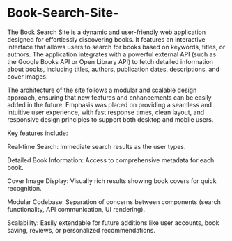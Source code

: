 # Book-Search-Site-

The Book Search Site is a dynamic and user-friendly web application designed for effortlessly discovering books. It features an interactive interface that allows users to search for books based on keywords, titles, or authors. The application integrates with a powerful external API (such as the Google Books API or Open Library API) to fetch detailed information about books, including titles, authors, publication dates, descriptions, and cover images.

The architecture of the site follows a modular and scalable design approach, ensuring that new features and enhancements can be easily added in the future. Emphasis was placed on providing a seamless and intuitive user experience, with fast response times, clean layout, and responsive design principles to support both desktop and mobile users.

Key features include:

Real-time Search: Immediate search results as the user types.

Detailed Book Information: Access to comprehensive metadata for each book.

Cover Image Display: Visually rich results showing book covers for quick recognition.

Modular Codebase: Separation of concerns between components (search functionality, API communication, UI rendering).

Scalability: Easily extendable for future additions like user accounts, book saving, reviews, or personalized recommendations.

